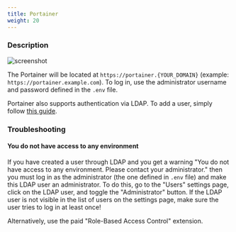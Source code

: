 ```yaml
---
title: Portainer
weight: 20
---
```


### Description

![screenshot]()

The Portainer will be located at `https://portainer.{YOUR_DOMAIN}` (example: `https://portainer.example.com`). To log in, use the administrator username and password defined in the `.env` file.

Portainer also supports authentication via LDAP. To add a user, simply follow [this guide]().

### Troubleshooting

#### You do not have access to any environment

If you have created a user through LDAP and you get a warning "You do not have access to any environment. Please contact your administrator." then you must log in as the administrator (the one defined in `.env` file) and make this LDAP user an administrator. To do this, go to the "Users" settings page, click on the LDAP user, and toggle the "Administrator" button. If the LDAP user is not visible in the list of users on the settings page, make sure the user tries to log in at least once!

Alternatively, use the paid "Role-Based Access Control" extension.
